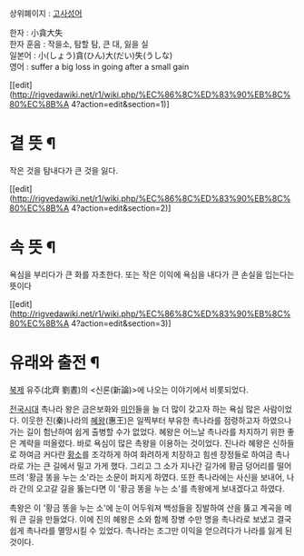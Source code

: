 상위폐이지 : [고사성어](%EA%B3%A0%EC%82%AC%EC%84%B1%EC%96%B4.md)

한자 : 小貪大失  
한자 훈음 : 작을소, 탐할 탐, 큰 대, 잃을 실  
일본어 : 小(しょう)貪(ひん)大(だい)失(うしな)  
영어 : suffer a big loss in going after a small gain

[[edit](http://rigvedawiki.net/r1/wiki.php/%EC%86%8C%ED%83%90%EB%8C%80%EC%8B%A
4?action=edit&section=1)]

# 곁 뜻 ¶

작은 것을 탐내다가 큰 것을 잃다.

  

[[edit](http://rigvedawiki.net/r1/wiki.php/%EC%86%8C%ED%83%90%EB%8C%80%EC%8B%A
4?action=edit&section=2)]

# 속 뜻 ¶

욕심을 부리다가 큰 화를 자초한다. 또는 작은 이익에 욕심을 내다가 큰 손실을 입는다는 뜻이다

  

[[edit](http://rigvedawiki.net/r1/wiki.php/%EC%86%8C%ED%83%90%EB%8C%80%EC%8B%A
4?action=edit&section=3)]

# 유래와 출전 ¶

[북제](%EB%B6%81%EC%A0%9C.md) 유주(北齊 劉晝)의 <신론(新論)>에 나오는 이야기에서 비롯되었다.

  

[전국시대](%EC%A0%84%EA%B5%AD%EC%8B%9C%EB%8C%80.md) 촉나라 왕은 금은보화와
[미인](%EB%AF%B8%EC%9D%B8.md)들을 늘 더 많이 갖고자 하는 욕심 많은 사람이었다. 이웃한 진(秦)나라의
[혜왕](%ED%98%9C%EC%99%95.md)(惠王)은 일찍부터 부유한 촉나라를 점령하고자 하였으나 가는 길이 험난하여 쉽게 출병할
수가 없었다. 혜왕은 어느날 촉나라를 차지하기 위한 좋은 계략을 떠올렸다. 바로 욕심이 많은 촉왕을 이용하는 것이었다. 진나라 혜왕은
신하들로 하여금 커다란 [황소](%ED%99%A9%EC%86%8C.md)를 조각하게 하여 화려하게 치장하고 힘센 장정들로 하여금
촉나라로 가는 큰 길에서 밀고 가게 했다. 그리고 그 소가 지나간 길가에 황금 덩어리를 떨어뜨려 '황금 똥을 누는 소'라는 소문이 퍼지게
하였다. 또한 촉나라에는 사신을 보내어, 나라 간의 오고갈 길을 뚫는다면 이 '황금 똥을 누는 소'를 촉왕에게 보내겠다고 하였다.  

촉왕은 이 '황금 똥을 누는 소'에 눈이 어두워져 백성들을 징발하여 산을 뚫고 계곡을 메워 큰 길을 만들었다. 이에 진의 혜왕은 소와 함께
장병 수만 명을 촉나라로 보냈고 결국 쉽게 촉나라를 멸망시킬 수 있었다. 촉나라는 조그만 이익을 얻으려다가 나라를 잃게 된 것이다.

